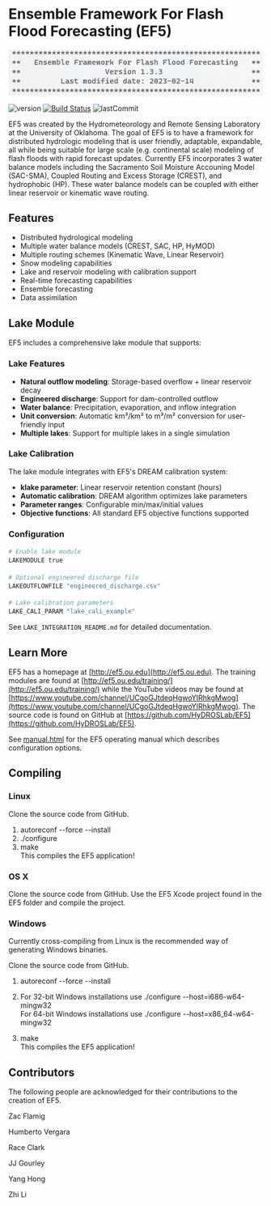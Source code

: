 Ensemble Framework For Flash Flood Forecasting (EF5)
===

![image](img/landing.PNG)


![version](https://img.shields.io/badge/version-v1.3.3-blue) [![Build Status](https://travis-ci.org/HyDROSLab/EF5.svg?branch=master)](https://travis-ci.org/HyDROSLab/EF5) ![lastCommit](https://img.shields.io/github/last-commit/chrimerss/EF5)

EF5 was created by the Hydrometeorology and Remote Sensing Laboratory at the University of Oklahoma.
The goal of EF5 is to have a framework for distributed hydrologic modeling that is user friendly, adaptable, expandable, all while being suitable for large scale (e.g. continental scale) modeling of flash floods with rapid forecast updates. Currently EF5 incorporates 3 water balance models including the Sacramento Soil Moisture Accouning Model (SAC-SMA), Coupled Routing and Excess Storage (CREST), and hydrophobic (HP). These water balance models can be coupled with either linear reservoir or kinematic wave routing. 

## Features

- Distributed hydrological modeling
- Multiple water balance models (CREST, SAC, HP, HyMOD)
- Multiple routing schemes (Kinematic Wave, Linear Reservoir)
- Snow modeling capabilities
- Lake and reservoir modeling with calibration support
- Real-time forecasting capabilities
- Ensemble forecasting
- Data assimilation

## Lake Module

EF5 includes a comprehensive lake module that supports:

### Lake Features
- **Natural outflow modeling**: Storage-based overflow + linear reservoir decay
- **Engineered discharge**: Support for dam-controlled outflow
- **Water balance**: Precipitation, evaporation, and inflow integration
- **Unit conversion**: Automatic km³/km² to m³/m² conversion for user-friendly input
- **Multiple lakes**: Support for multiple lakes in a single simulation

### Lake Calibration
The lake module integrates with EF5's DREAM calibration system:

- **klake parameter**: Linear reservoir retention constant (hours)
- **Automatic calibration**: DREAM algorithm optimizes lake parameters
- **Parameter ranges**: Configurable min/max/initial values
- **Objective functions**: All standard EF5 objective functions supported

### Configuration
```bash
# Enable lake module
LAKEMODULE true

# Optional engineered discharge file
LAKEOUTFLOWFILE "engineered_discharge.csv"

# Lake calibration parameters
LAKE_CALI_PARAM "lake_cali_example"
```

See `LAKE_INTEGRATION_README.md` for detailed documentation.

## Learn More

EF5 has a homepage at [http://ef5.ou.edu](http://ef5.ou.edu). The training modules are found at [http://ef5.ou.edu/training/](http://ef5.ou.edu/training/) while the YouTube videos may be found at [https://www.youtube.com/channel/UCgoGJtdeqHgwoYIRhkgMwog](https://www.youtube.com/channel/UCgoGJtdeqHgwoYIRhkgMwog). The source code is found on GitHub at [https://github.com/HyDROSLab/EF5](https://github.com/HyDROSLab/EF5).

See [manual.html](https://chrimerss.github.io/EF5/docs/) for the EF5 operating manual which describes configuration options.

## Compiling

### Linux

Clone the source code from GitHub.   
1. autoreconf --force --install   
2. ./configure   
3. make   
   This compiles the EF5 application!

### OS X

Clone the source code from GitHub. Use the EF5 Xcode project found in the EF5 folder and compile the project.

### Windows

Currently cross-compiling from Linux is the recommended way of generating Windows binaries.

Clone the source code from GitHub.

1. autoreconf --force --install
2. For 32-bit Windows installations use ./configure --host=i686-w64-mingw32   
   For 64-bit Windows installations use ./configure --host=x86_64-w64-mingw32

3. make   
   This compiles the EF5 application!

## Contributors

The following people are acknowledged for their contributions to the creation of EF5.

Zac Flamig

Humberto Vergara

Race Clark

JJ Gourley

Yang Hong

Zhi Li

